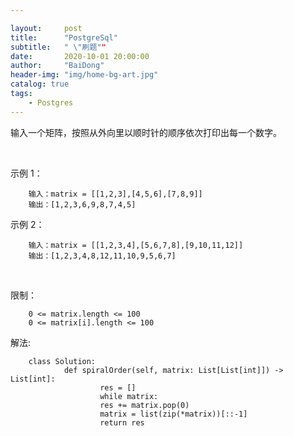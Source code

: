 ```yaml
---

layout:     post
title:      "PostgreSql"
subtitle:   " \"刷题""
date:       2020-10-01 20:00:00
author:     "BaiDong"
header-img: "img/home-bg-art.jpg"
catalog: true
tags:
    - Postgres
---
```


输入一个矩阵，按照从外向里以顺时针的顺序依次打印出每一个数字。

 

示例 1：

        输入：matrix = [[1,2,3],[4,5,6],[7,8,9]]
        输出：[1,2,3,6,9,8,7,4,5]
示例 2：

        输入：matrix = [[1,2,3,4],[5,6,7,8],[9,10,11,12]]
        输出：[1,2,3,4,8,12,11,10,9,5,6,7]
 

限制：

        0 <= matrix.length <= 100
        0 <= matrix[i].length <= 100



解法:

        class Solution:
                def spiralOrder(self, matrix: List[List[int]]) -> List[int]:
                        res = []
                        while matrix:
                        res += matrix.pop(0)
                        matrix = list(zip(*matrix))[::-1]
                        return res
    

